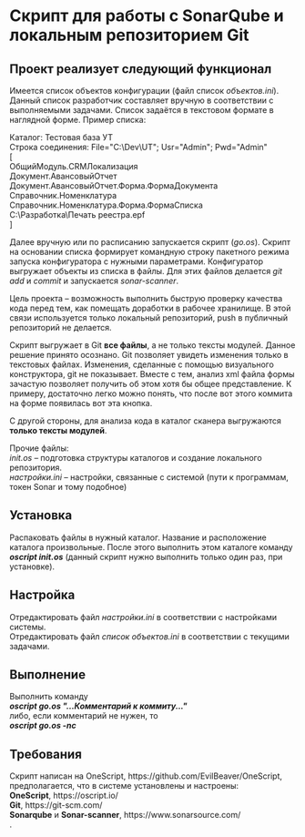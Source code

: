 <h1>Скрипт для работы с SonarQube и локальным репозиторием Git</h1>

<h2>Проект реализует следующий функционал</h2>

Имеется список объектов конфигурации (файл список <i>объектов.ini</i>). Данный список разработчик составляет вручную в соответствии с выполняемыми задачами. Список задаётся в текстовом формате в наглядной форме. Пример списка:

Каталог: Тестовая база УТ<br>
Строка соединения: File="C:\Dev\UT"; Usr="Admin"; Pwd="Admin"<br>
[<br>
ОбщийМодуль.CRMЛокализация<br>
Документ.АвансовыйОтчет<br>
Документ.АвансовыйОтчет.Форма.ФормаДокумента<br>
Справочник.Номенклатура<br>
Справочник.Номенклатура.Форма.ФормаСписка<br>
C:\Разработка\Печать реестра.epf<br>
]

Далее вручную или по расписанию запускается скрипт (<i>go.os</i>). Скрипт на основании списка формирует командную строку пакетного режима запуска конфигуратора с нужными параметрами. Конфигуратор выгружает объекты из списка в файлы. Для этих файлов делается <i>git</i> <i>add</i> и <i>commit</i> и запускается <i>sonar-scanner</i>.

Цель проекта – возможность выполнить быструю проверку качества кода перед тем, как помещать доработки в рабочее хранилище. В этой связи используется только локальный репозиторий, push в публичный репозиторий не делается.

Скрипт выгружает в Git <b>все файлы</b>, а не только тексты модулей. Данное решение принято осознано. Git позволяет увидеть изменения только в текстовых файлах. Изменения, сделанные с помощью визуального конструктора, git не показывает. Вместе с тем, анализ xml файла формы зачастую позволяет получить об этом хотя бы общее представление. К примеру, достаточно легко можно понять, что после вот этого коммита на форме появилась вот эта кнопка.

С другой стороны, для анализа кода в каталог сканера выгружаются <b>только тексты модулей</b>.

Прочие файлы:<br> 
<i>init.os</i> – подготовка структуры каталогов и создание локального репозитория.<br>
<i>настройки.ini</i> – настройки, связанные с системой (пути к программам, токен Sonar и тому подобное)

<h2>Установка</h2>
Распаковать файлы в нужный каталог. Название и расположение каталога произвольные. После этого выполнить этом каталоге команду <i><b>oscript init.os</b></i> (данный скрипт нужно выполнить только один раз, при установке).

<h2>Настройка</h2>
Отредактировать файл <i>настройки.ini</i> в соответствии с настройками системы.<br>
Отредактировать файл <i>список объектов.ini</i> в соответствии с текущими задачами.

<h2>Выполнение</h2>
Выполнить команду<br> 
<i><b>oscript go.os "...Комментарий к коммиту..."</b></i><br>
либо, если комментарий не нужен, то <br>
<i><b>oscript go.os -nc</b></i>

<h2>Требования</h2>
Скрипт написан на OneScript, https://github.com/EvilBeaver/OneScript, предполагается, что в системе установлены и настроены:<br>
<b>OneScript</b>, https://oscript.io/<br>
<b>Git</b>, https://git-scm.com/<br>
<b>Sonarqube</b> и <b>Sonar-scanner</b>, https://www.sonarsource.com/<br>.
